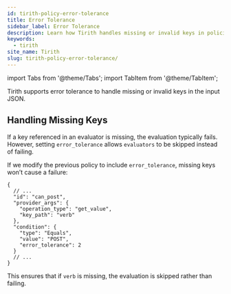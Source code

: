 ```yaml
---
id: tirith-policy-error-tolerance
title: Error Tolerance
sidebar_label: Error Tolerance
description: Learn how Tirith handles missing or invalid keys in policies using error tolerance.
keywords:
  - tirith
site_name: Tirith
slug: tirith-policy-error-tolerance/
---
```


import Tabs from '@theme/Tabs';
import TabItem from '@theme/TabItem';

Tirith supports error tolerance to handle missing or invalid keys in the input JSON.

## Handling Missing Keys

If a key referenced in an evaluator is missing, the evaluation typically fails. However, setting `error_tolerance` allows `evaluators` to be skipped instead of failing.

If we modify the previous policy to include `error_tolerance`, missing keys won’t cause a failure:
```jsonc title="policy.json"
{
  // ...
  "id": "can_post",
  "provider_args": {
    "operation_type": "get_value",
    "key_path": "verb"
  },
  "condition": {
    "type": "Equals",
    "value": "POST",
    "error_tolerance": 2
  }
  // ...
}
```

This ensures that if `verb` is missing, the evaluation is skipped rather than failing.
